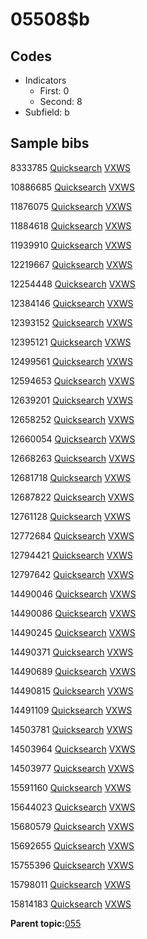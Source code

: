 # 05508$b

## Codes

-   Indicators
    -   First: 0
    -   Second: 8
-   Subfield: b

## Sample bibs

8333785 [Quicksearch](https://search.library.yale.edu/catalog/8333785) [VXWS](http://prodorbis.library.yale.edu:7014/vxws/GetHoldingsService?bibId=8333785)

10886685 [Quicksearch](https://search.library.yale.edu/catalog/10886685) [VXWS](http://prodorbis.library.yale.edu:7014/vxws/GetHoldingsService?bibId=10886685)

11876075 [Quicksearch](https://search.library.yale.edu/catalog/11876075) [VXWS](http://prodorbis.library.yale.edu:7014/vxws/GetHoldingsService?bibId=11876075)

11884618 [Quicksearch](https://search.library.yale.edu/catalog/11884618) [VXWS](http://prodorbis.library.yale.edu:7014/vxws/GetHoldingsService?bibId=11884618)

11939910 [Quicksearch](https://search.library.yale.edu/catalog/11939910) [VXWS](http://prodorbis.library.yale.edu:7014/vxws/GetHoldingsService?bibId=11939910)

12219667 [Quicksearch](https://search.library.yale.edu/catalog/12219667) [VXWS](http://prodorbis.library.yale.edu:7014/vxws/GetHoldingsService?bibId=12219667)

12254448 [Quicksearch](https://search.library.yale.edu/catalog/12254448) [VXWS](http://prodorbis.library.yale.edu:7014/vxws/GetHoldingsService?bibId=12254448)

12384146 [Quicksearch](https://search.library.yale.edu/catalog/12384146) [VXWS](http://prodorbis.library.yale.edu:7014/vxws/GetHoldingsService?bibId=12384146)

12393152 [Quicksearch](https://search.library.yale.edu/catalog/12393152) [VXWS](http://prodorbis.library.yale.edu:7014/vxws/GetHoldingsService?bibId=12393152)

12395121 [Quicksearch](https://search.library.yale.edu/catalog/12395121) [VXWS](http://prodorbis.library.yale.edu:7014/vxws/GetHoldingsService?bibId=12395121)

12499561 [Quicksearch](https://search.library.yale.edu/catalog/12499561) [VXWS](http://prodorbis.library.yale.edu:7014/vxws/GetHoldingsService?bibId=12499561)

12594653 [Quicksearch](https://search.library.yale.edu/catalog/12594653) [VXWS](http://prodorbis.library.yale.edu:7014/vxws/GetHoldingsService?bibId=12594653)

12639201 [Quicksearch](https://search.library.yale.edu/catalog/12639201) [VXWS](http://prodorbis.library.yale.edu:7014/vxws/GetHoldingsService?bibId=12639201)

12658252 [Quicksearch](https://search.library.yale.edu/catalog/12658252) [VXWS](http://prodorbis.library.yale.edu:7014/vxws/GetHoldingsService?bibId=12658252)

12660054 [Quicksearch](https://search.library.yale.edu/catalog/12660054) [VXWS](http://prodorbis.library.yale.edu:7014/vxws/GetHoldingsService?bibId=12660054)

12668263 [Quicksearch](https://search.library.yale.edu/catalog/12668263) [VXWS](http://prodorbis.library.yale.edu:7014/vxws/GetHoldingsService?bibId=12668263)

12681718 [Quicksearch](https://search.library.yale.edu/catalog/12681718) [VXWS](http://prodorbis.library.yale.edu:7014/vxws/GetHoldingsService?bibId=12681718)

12687822 [Quicksearch](https://search.library.yale.edu/catalog/12687822) [VXWS](http://prodorbis.library.yale.edu:7014/vxws/GetHoldingsService?bibId=12687822)

12761128 [Quicksearch](https://search.library.yale.edu/catalog/12761128) [VXWS](http://prodorbis.library.yale.edu:7014/vxws/GetHoldingsService?bibId=12761128)

12772684 [Quicksearch](https://search.library.yale.edu/catalog/12772684) [VXWS](http://prodorbis.library.yale.edu:7014/vxws/GetHoldingsService?bibId=12772684)

12794421 [Quicksearch](https://search.library.yale.edu/catalog/12794421) [VXWS](http://prodorbis.library.yale.edu:7014/vxws/GetHoldingsService?bibId=12794421)

12797642 [Quicksearch](https://search.library.yale.edu/catalog/12797642) [VXWS](http://prodorbis.library.yale.edu:7014/vxws/GetHoldingsService?bibId=12797642)

14490046 [Quicksearch](https://search.library.yale.edu/catalog/14490046) [VXWS](http://prodorbis.library.yale.edu:7014/vxws/GetHoldingsService?bibId=14490046)

14490086 [Quicksearch](https://search.library.yale.edu/catalog/14490086) [VXWS](http://prodorbis.library.yale.edu:7014/vxws/GetHoldingsService?bibId=14490086)

14490245 [Quicksearch](https://search.library.yale.edu/catalog/14490245) [VXWS](http://prodorbis.library.yale.edu:7014/vxws/GetHoldingsService?bibId=14490245)

14490371 [Quicksearch](https://search.library.yale.edu/catalog/14490371) [VXWS](http://prodorbis.library.yale.edu:7014/vxws/GetHoldingsService?bibId=14490371)

14490689 [Quicksearch](https://search.library.yale.edu/catalog/14490689) [VXWS](http://prodorbis.library.yale.edu:7014/vxws/GetHoldingsService?bibId=14490689)

14490815 [Quicksearch](https://search.library.yale.edu/catalog/14490815) [VXWS](http://prodorbis.library.yale.edu:7014/vxws/GetHoldingsService?bibId=14490815)

14491109 [Quicksearch](https://search.library.yale.edu/catalog/14491109) [VXWS](http://prodorbis.library.yale.edu:7014/vxws/GetHoldingsService?bibId=14491109)

14503781 [Quicksearch](https://search.library.yale.edu/catalog/14503781) [VXWS](http://prodorbis.library.yale.edu:7014/vxws/GetHoldingsService?bibId=14503781)

14503964 [Quicksearch](https://search.library.yale.edu/catalog/14503964) [VXWS](http://prodorbis.library.yale.edu:7014/vxws/GetHoldingsService?bibId=14503964)

14503977 [Quicksearch](https://search.library.yale.edu/catalog/14503977) [VXWS](http://prodorbis.library.yale.edu:7014/vxws/GetHoldingsService?bibId=14503977)

15591160 [Quicksearch](https://search.library.yale.edu/catalog/15591160) [VXWS](http://prodorbis.library.yale.edu:7014/vxws/GetHoldingsService?bibId=15591160)

15644023 [Quicksearch](https://search.library.yale.edu/catalog/15644023) [VXWS](http://prodorbis.library.yale.edu:7014/vxws/GetHoldingsService?bibId=15644023)

15680579 [Quicksearch](https://search.library.yale.edu/catalog/15680579) [VXWS](http://prodorbis.library.yale.edu:7014/vxws/GetHoldingsService?bibId=15680579)

15692655 [Quicksearch](https://search.library.yale.edu/catalog/15692655) [VXWS](http://prodorbis.library.yale.edu:7014/vxws/GetHoldingsService?bibId=15692655)

15755396 [Quicksearch](https://search.library.yale.edu/catalog/15755396) [VXWS](http://prodorbis.library.yale.edu:7014/vxws/GetHoldingsService?bibId=15755396)

15798011 [Quicksearch](https://search.library.yale.edu/catalog/15798011) [VXWS](http://prodorbis.library.yale.edu:7014/vxws/GetHoldingsService?bibId=15798011)

15814183 [Quicksearch](https://search.library.yale.edu/catalog/15814183) [VXWS](http://prodorbis.library.yale.edu:7014/vxws/GetHoldingsService?bibId=15814183)

**Parent topic:**[055](../../tags/055/055.md)

